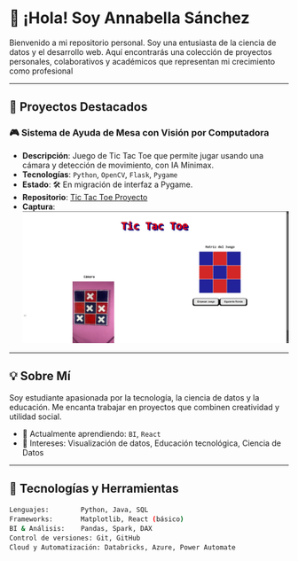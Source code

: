 # 👋 ¡Hola! Soy Annabella Sánchez

Bienvenido a mi repositorio personal. Soy una entusiasta de la ciencia de datos y el desarrollo web. Aquí encontrarás una colección de proyectos personales, colaborativos y académicos que representan mi crecimiento como profesional

---

## 🚀 Proyectos Destacados

### 🎮 Sistema de Ayuda de Mesa con Visión por Computadora
- **Descripción**: Juego de Tic Tac Toe que permite jugar usando una cámara y detección de movimiento, con IA Minimax.
- **Tecnologías**: `Python`, `OpenCV`, `Flask`, `Pygame`
- **Estado**: 🛠️ En migración de interfaz a Pygame.
- **Repositorio**: [Tic Tac Toe Proyecto](https://github.com/Jmuniz27/ProyectoMatDisc--Tic-Tac-Toe-With-Trees)
- **Captura**:  
  ![Demo del juego](32955557-4e09-42e8-9474-137e0bcd30f3.jpeg)

---

## 💡 Sobre Mí

Soy estudiante apasionada por la tecnología, la ciencia de datos y la educación. Me encanta trabajar en proyectos que combinen creatividad y utilidad social.

- 🌱 Actualmente aprendiendo: `BI`, `React`
- 🧠 Intereses: Visualización de datos, Educación tecnológica, Ciencia de Datos

---

## 🧰 Tecnologías y Herramientas

```bash
Lenguajes:        Python, Java, SQL
Frameworks:       Matplotlib, React (básico)
BI & Análisis:    Pandas, Spark, DAX
Control de versiones: Git, GitHub
Cloud y Automatización: Databricks, Azure, Power Automate

